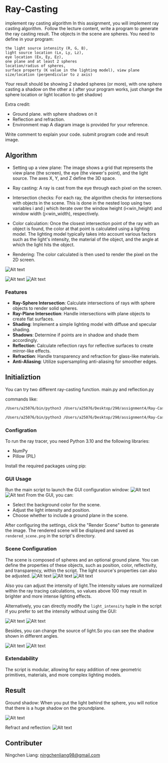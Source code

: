 # Ray-Casting
implement ray casting algorithm
In this assignment, you will implement ray casting algorithm. 
Follow the lecture content, write a program to generate the ray casting result.
The objects in the scene are spheres.
You need to define in your program: 

```
the light source intensity (R, G, B),  
light source location (Lx, Ly, Lz),  
eye location (Ex, Ey, Ez),  
one plane and at least 2 spheres 
location/radius of spheres,  
surface property (K value in the lighting model), view plane size/location (perpendicular to z axis)
```
Your result should be showing 2 shaded spheres (or more), with one sphere casting a shadow on the other a ( after your program works, just change the sphere location or light location to get shadow)

Extra credit:   
- Ground plane. with sphere shadows on it   
- Reflection and refraction.    
- Environment map
A diagram image is provided for your reference.

Write comment to explain your code. submit program code and result image.
## Algorithm
- Setting up a view plane: The image shows a grid that represents the view plane (the screen), the eye (the viewer's point), and the light source. The axes X, Y, and 
Z define the 3D space.

- Ray casting: A ray is cast from the eye through each pixel on the screen.

- Intersection checks: For each ray, the algorithm checks for intersections with objects in the scene. This is done in the nested loop using two variables i and j which iterate over the window height (i<win_height) and window width (j<win_width), respectively.

- Color calculation: Once the closest intersection point of the ray with an object is found, the color at that point is calculated using a lighting model. The lighting model typically takes into account various factors such as the light's intensity, the material of the object, and the angle at which the light hits the object.

- Rendering: The color calculated is then used to render the pixel on the 2D screen.

![Alt text](image/alg1.png?raw=true "alg1")

![Alt text](image/alg2.png?raw=true "alg2")
![Alt text](image/alg3.png?raw=true "alg2")

### Features

- **Ray-Sphere Intersection**: Calculate intersections of rays with sphere objects to render solid spheres.
- **Ray-Plane Intersection**: Handle intersections with plane objects to create flat surfaces.
- **Shading**: Implement a simple lighting model with diffuse and specular shading.
- **Shadows**: Determine if points are in shadow and shade them accordingly.
- **Reflection**: Calculate reflection rays for reflective surfaces to create mirror-like effects.
- **Refraction**: Handle transparency and refraction for glass-like materials.
- **Anti-Aliasing**: Utilize supersampling anti-aliasing for smoother edges.



## Initializtion

You can try two different ray-casting function. main.py and reflection.py

commands like:
``` bash
/Users/a25076/bin/python3 /Users/a25076/Desktop/290/assignment4/Ray-Casting/reflection.py
```

``` bash
/Users/a25076/bin/python3 /Users/a25076/Desktop/290/assignment4/Ray-Casting/main.py
```
### Configration

To run the ray tracer, you need Python 3.10 and the following libraries:
- NumPy
- Pillow (PIL)

Install the required packages using pip:

### GUI Usage

Run the main script to launch the GUI configuration window:
![Alt text](image/gui1.png?raw=true "alg2")
![Alt text](image/gui2.png?raw=true "alg2")
From the GUI, you can:
- Select the background color for the scene.
- Adjust the light intensity and position.
- Choose whether to include a ground plane in the scene.

After configuring the settings, click the "Render Scene" button to generate the image. The rendered scene will be displayed and saved as `rendered_scene.png` in the script's directory.

### Scene Configuration

The scene is composed of spheres and an optional ground plane. You can define the properties of these objects, such as position, color, reflectivity, and transparency, within the script. The light source's properties can also be adjusted.
![Alt text](image/dc1.png?raw=true "alg2")
![Alt text](image/dc2.png?raw=true "alg2")
![Alt text](image/dc3.png?raw=true "alg2")


Also you can adjust the intensity of light.The intensity values are normalized within the ray tracing calculations, so values above 100 may result in brighter and more intense lighting effects.

Alternatively, you can directly modify the `light_intensity` tuple in the script if you prefer to set the intensity without using the GUI:
 
![Alt text](image/li1.png?raw=true "alg2")
![Alt text](image/li2.png?raw=true "alg2")

Besides, you can change the source of light.So you can see the shadow shown in different angles.

![Alt text](image/lp1.png?raw=true "alg2")
![Alt text](image/lp2.png?raw=true "alg2")



### Extendability

The script is modular, allowing for easy addition of new geometric primitives, materials, and more complex lighting models.

## Result


Ground shadow: When you put the light behind the sphere, you will notice that there is a huge shadow on the groundplane.

![Alt text](image/gs.png?raw=true "alg2")

Refract and reflection:
![Alt text](image/rr.png?raw=true "alg2")

## Contributer

Ningchen Liang: ningchenliang98@gmail.com


